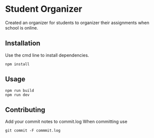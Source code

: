 # Student Organizer 

Created an organizer for students to organizer their assignments when school is online.
## Installation

Use the cmd line to install dependencies. 

```
npm install
```

## Usage

```
npm run build
npm run dev
```

## Contributing

Add your commit notes to commit.log
When committing use

```
git commit -F commmit.log
```
